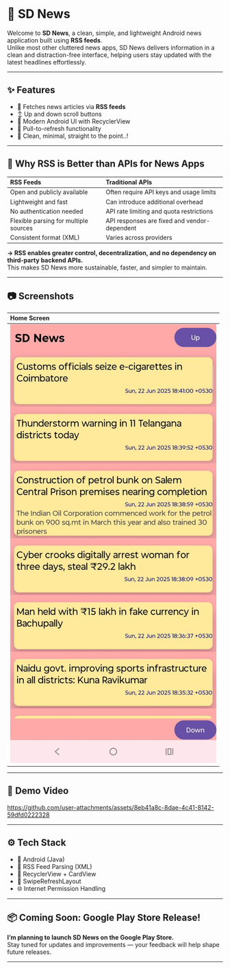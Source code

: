 # 📱 SD News

Welcome to **SD News**, a clean, simple, and lightweight Android news application built using **RSS feeds**.  
Unlike most other cluttered news apps, SD News delivers information in a clean and distraction-free interface, helping users stay updated with the latest headlines effortlessly.

---

## ✨ Features

- 📄 Fetches news articles via **RSS feeds**
- ↕️ Up and down scroll buttons
- 📲 Modern Android UI with RecyclerView  
- 🔄 Pull-to-refresh functionality  
- 🎯 Clean, minimal, straight to the point..!

---

## 📖 Why RSS is Better than APIs for News Apps

| RSS Feeds | Traditional APIs |
|:-----------|:----------------|
| Open and publicly available | Often require API keys and usage limits |
| Lightweight and fast | Can introduce additional overhead |
| No authentication needed | API rate limiting and quota restrictions |
| Flexible parsing for multiple sources | API responses are fixed and vendor-dependent |
| Consistent format (XML) | Varies across providers |

**→ RSS enables greater control, decentralization, and no dependency on third-party backend APIs.**  
This makes SD News more sustainable, faster, and simpler to maintain.

---

## 📷 Screenshots


| Home Screen |
|:------------|
| ![Home](screenshots/home_screen.jpg) |

---

## 🎥 Demo Video


https://github.com/user-attachments/assets/8eb41a8c-8dae-4c41-8142-59dfd0222328

---

## ⚙️ Tech Stack

- 📱 Android (Java)
- 📰 RSS Feed Parsing (XML)
- 📜 RecyclerView + CardView
- 🔄 SwipeRefreshLayout
- 🌐 Internet Permission Handling

---

## 📦 Coming Soon: Google Play Store Release!

**I’m planning to launch SD News on the Google Play Store.**  
Stay tuned for updates and improvements — your feedback will help shape future releases.

---

